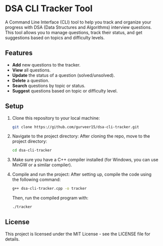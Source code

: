 # DSA CLI Tracker Tool

A Command Line Interface (CLI) tool to help you track and organize your progress with DSA (Data Structures and Algorithms) interview questions. This tool allows you to manage questions, track their status, and get suggestions based on topics and difficulty levels.

## Features
- **Add** new questions to the tracker.
- **View** all questions.
- **Update** the status of a question (solved/unsolved).
- **Delete** a question.
- **Search** questions by topic or status.
- **Suggest** questions based on topic or difficulty level.

## Setup
1. Clone this repository to your local machine:
    ```bash
    git clone https://github.com/gurveer15/dsa-cli-tracker.git
    ```

2. Navigate to the project directory:
   After cloning the repo, move to the project directory:
    ```bash
    cd dsa-cli-tracker
    ```

3. Make sure you have a C++ compiler installed (for Windows, you can use MinGW or a similar compiler).

4. Compile and run the project:
   After setting up, compile the code using the following command:
    ```bash
    g++ dsa-cli-tracker.cpp -o tracker
    ```

    Then, run the compiled program with:
    ```bash
    ./tracker
    ```

## License
This project is licensed under the MIT License - see the LICENSE file for details.
